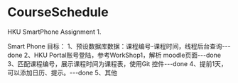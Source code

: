 # CourseSchedule
HKU SmartPhone Assignment 1.

Smart Phone 目标：
1、预设数据库数据：课程编号-课程时间，线程后台查询---done
2、HKU Portal账号登陆，参考WorkShop1，解析 moodle页面---done
3、匹配课程编号，展示课程时间为课程表，使用Git 控件---done
4、提前1天，可以添加日历、提示。---done
5、其他
